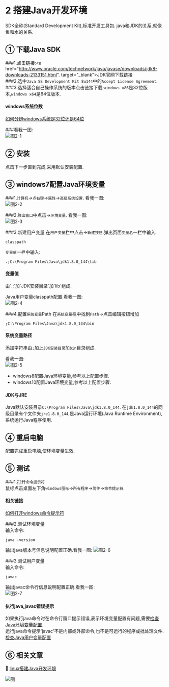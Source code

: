 2 搭建Java开发环境
===

<div class="jumbotron">
<p>SDK全称(Standard Development Kit),标准开发工具包. java和JDK的关系,就像鱼和水的关系.  </p>  
</div>


① 下载Java SDK
---

###1.点击链接:<a href="http://www.oracle.com/technetwork/java/javase/downloads/jdk8-downloads-2133151.html". target="_blank">JDK官网下载链接</a>    
###2.选中`Java SE Development Kit 8u144`中的`Accept License Agreement`.   
###3.选择适合自己操作系统的版本点击链接下载.`windows x86`是32位版本,`windows x64`是64位版本.  

<div class="bs-callout bs-callout-success">
    <h4>windows系统位数</h4>
	<a href=http://localhost/article/windows/faq/如何分辨windows系统是32位还是64位.html target="_blank">如何分辨windows系统是32位还是64位</a>
</div>

###看我一图:   
![图2-1](http://localhost/img/java/basic/2-1.png)   

② 安装
---
点击下一步直到完成,采用默认安装配置.

③ windows7配置Java环境变量
---

###1.`计算机`->`点右键`->`属性`->`高级系统设置`. 看我一图:   
![图2-2](http://localhost/img/java/basic/2-2.png)   


###2.`弹出窗口`中点击->`环境变量`. 看我一图:   
![图2-3](http://localhost/img/java/basic/2-3.png)  


###3.新建用户变量
在`用户变量`栏中点击->`新建按钮`.弹出页面`变量名`一栏中输入:

	classpath
		
`变量值`一栏中输入:
	
	.;C:\Program Files\Java\jdk1.8.0_144\lib
		
<div class="bs-callout bs-callout-success">
    <h4>变量值</h4>
	<p>由`.;`加`JDK安装目录`加`lib`组成.</p>
</div>

Java用户变量classpath配置.看我一图:   
![图2-4](http://localhost/img/java/basic/2-4.png)   
	
###4.配置`系统变量`Path
在`系统变量`栏中找到`Path`->点击编辑按钮增加

	;C:\Program Files\Java\jdk1.8.0_144\bin
	
<div class="bs-callout bs-callout-success">
    <h4>系统变量路径</h4>
	<p>添加字符串由<code>;</code>加上<code>JDK安装目录</code>加<code>bin</code>目录组成.</p>
</div>

看我一图:   
![图2-5](http://localhost/img/java/basic/2-5.png)   
	
* windows8配置Java环境变量,参考以上配置步骤.
* windows10配置Java环境变量,参考以上配置步骤.
	
<div class="bs-callout bs-callout-success">
    <h4>JDK与JRE</h4>
	<p>Java默认安装目录<code>C:\Program Files\Java\jdk1.8.0_144</code>. 在<code>jdk1.8.0_144</code>的同级目录有个文件夹<code>jre1.8.0_144</code>,是Java运行环境(Java Runtime Environment),系统运行Java程序使用.</p>
</div>

④ 重启电脑
---
配置完成重启电脑,使环境变量生效.

⑤ 测试
---

###1.打开`命令提示符`  
鼠标点击桌面左下角`windows图标`->`所有程序`->`附件`->`命令提示符`. 
<div class="bs-callout bs-callout-success">
    <h4>相关链接</h4>
	<p><a href="http://localhost/article/windows/faq/如何打开windows命令提示符.html">如何打开windows命令提示符</a></p>
</div>

###2.测试环境变量   
输入命令:
	
	java -version
	
输出java版本号信息说明配置正确.看我一图:
![图2-6](http://localhost/img/java/basic/2-6.png)   

###3.测试用户变量   
输入命令:
	
	javac

输出javac命令行信息说明配置正确.看我一图:  
![图2-7](http://localhost/img/java/basic/2-7.png)   

<div class="bs-callout bs-callout-danger">
    <h4>执行java,javac错误提示</h4>
	如果执行java命令时在命令行窗口提示错误,表示环境变量配置有问题,需要<a href="#2.3">检查Java环境变量配置</a>.<br>
	运行java命令提示'javac'不是内部或外部命令,也不是可运行的程序或批处理文件.<a href="#2.3">检查Java用户变量配置</a>
</div>

⑥ 相关文章
---

📖 [linux搭建Java开发环境](http://localhost/article/linux/common/linux安装配置jdk.html)   

![图](http://localhost/img/common/greatman.jpg)    
